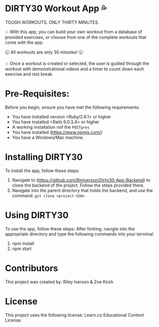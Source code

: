# DIRTY30 Workout App :sweat_drops:

TOUGH WORKOUTS. ONLY THIRTY MINUTES.

:boom: With this app, you can build your own workout from a database of provided exercises, or choose from one of the complete workouts that come with the app. 

:clock930: All workouts are only 30 minutes! :clock930:

:boom: Once a workout is created or selected, the user is guided through the workout with demonstrational videos and a timer to count down each exercise and rest break. 

# Pre-Requisites: 

Before you begin, ensure you have met the following requirements:
- You have installed version <Ruby/2.6.1> or higher
- You have installed <Rails 6.0.3.4> or higher
- A working installation nof the `POSTgres`
- You have installed (https://www.npmjs.com/)
- You have a Windows/Mac machine.

# Installing DIRTY30

To install the app, follow these steps:

1. Navigate to (https://github.com/Rmiverson/Dirty30-App-Backend) to clone the backend of the project. Follow the steps provided there.
2. Navigate into the parent directory that holds the backend, and use the command: `git clone <project-SSH>`

# Using DIRTY30

To use the app, follow these steps: After forking, navigte into the appropriate directory and type the following commands into your terminal:

1. npm install
2. npm start

# Contributors

This project was created by:
 Riley Iverson
 &
 Zoe Kirsh 

 # License

 This project uses the following license: Learn.co Educational Content License.


